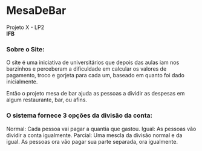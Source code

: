 # MesaDeBar
Projeto X - LP2<br/>
**IFB**
	<h3>Sobre o Site:</h3>
<p>
	O site é uma iniciativa de universitários que depois das aulas iam nos barzinhos e perceberam a dificuldade em calcular os valores de pagamento, troco e gorjeta para cada um, baseado em quanto foi dado inicialmente. 
</p>
<p>
	Então o projeto mesa de bar ajuda as pessoas a dividir as despesas em algum restaurante, bar, ou afins. 
</p>
<h3>O sistema fornece 3 opções da divisão da conta: </h3>
<p>
Normal: Cada pessoa vai pagar a quantia que gastou.
Igual: As pessoas vão dividir a conta igualmente.
Parcial: Uma mescla da divisão normal e da igual. As pessoas ora vão pagar sua parte separada, ora igualmente.
</p>


